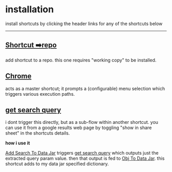 # installation
install shortcuts by clicking the header links for any of the shortcuts below

---

## [Shortcut ➡️repo](https://www.icloud.com/shortcuts/e021cefbd3fa4e61b648282e606cdc38)
add shortcut to a repo. this one requires "working copy" to be installed. 

## [Chrome](https://www.icloud.com/shortcuts/4c345b3562c84b0ab29c591cdac42a36)
acts as a master shortcut; it prompts a (configurable) menu selection which triggers various execution paths. 

## [get search query](https://www.icloud.com/shortcuts/dd73673d8f194c90aee7accea50c156c)
i dont trigger this directly, but as a sub-flow within another shortcut. you can use it from a google results web page by toggling "show in share sheet" in the shortcuts details. 

**how i use it**

[Add Search To Data Jar](https://www.icloud.com/shortcuts/5647f22fd645467aab2eaeb92c8da727) triggers [get search query](https://www.icloud.com/shortcuts/dd73673d8f194c90aee7accea50c156c) which outputs just the extracted query param  value. then that output is fed to [Obj To Data Jar](https://www.icloud.com/shortcuts/d1399703eadb4a5198bc50ab944c0be6). this shortcut adds to my data jar specified dictionary.